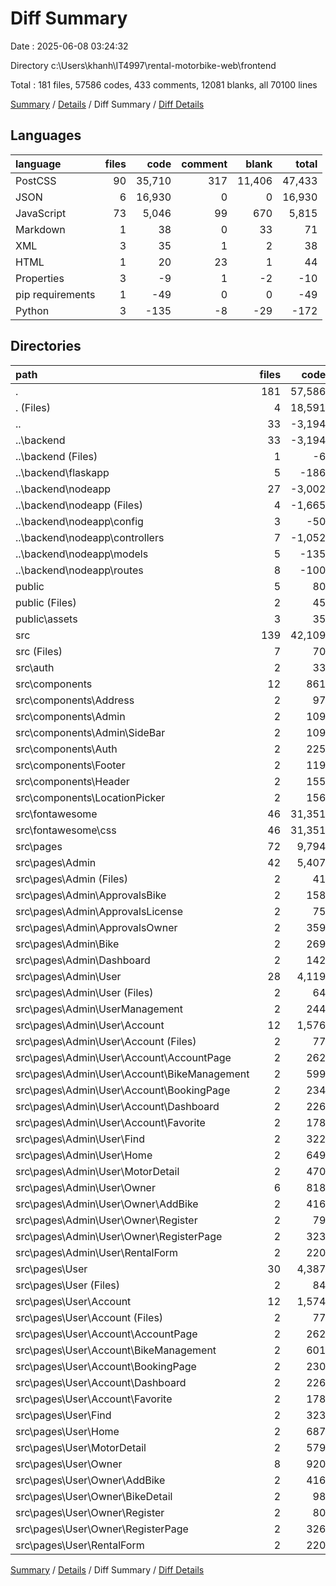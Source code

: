 # Diff Summary

Date : 2025-06-08 03:24:32

Directory c:\\Users\\khanh\\IT4997\\rental-motorbike-web\\frontend

Total : 181 files,  57586 codes, 433 comments, 12081 blanks, all 70100 lines

[Summary](results.md) / [Details](details.md) / Diff Summary / [Diff Details](diff-details.md)

## Languages
| language | files | code | comment | blank | total |
| :--- | ---: | ---: | ---: | ---: | ---: |
| PostCSS | 90 | 35,710 | 317 | 11,406 | 47,433 |
| JSON | 6 | 16,930 | 0 | 0 | 16,930 |
| JavaScript | 73 | 5,046 | 99 | 670 | 5,815 |
| Markdown | 1 | 38 | 0 | 33 | 71 |
| XML | 3 | 35 | 1 | 2 | 38 |
| HTML | 1 | 20 | 23 | 1 | 44 |
| Properties | 3 | -9 | 1 | -2 | -10 |
| pip requirements | 1 | -49 | 0 | 0 | -49 |
| Python | 3 | -135 | -8 | -29 | -172 |

## Directories
| path | files | code | comment | blank | total |
| :--- | ---: | ---: | ---: | ---: | ---: |
| . | 181 | 57,586 | 433 | 12,081 | 70,100 |
| . (Files) | 4 | 18,591 | 2 | 36 | 18,629 |
| .. | 33 | -3,194 | -95 | -364 | -3,653 |
| ..\\backend | 33 | -3,194 | -95 | -364 | -3,653 |
| ..\\backend (Files) | 1 | -6 | 0 | -1 | -7 |
| ..\\backend\\flaskapp | 5 | -186 | -8 | -30 | -224 |
| ..\\backend\\nodeapp | 27 | -3,002 | -87 | -333 | -3,422 |
| ..\\backend\\nodeapp (Files) | 4 | -1,665 | -4 | -10 | -1,679 |
| ..\\backend\\nodeapp\\config | 3 | -50 | -1 | -15 | -66 |
| ..\\backend\\nodeapp\\controllers | 7 | -1,052 | -80 | -263 | -1,395 |
| ..\\backend\\nodeapp\\models | 5 | -135 | -2 | -17 | -154 |
| ..\\backend\\nodeapp\\routes | 8 | -100 | 0 | -28 | -128 |
| public | 5 | 80 | 24 | 4 | 108 |
| public (Files) | 2 | 45 | 23 | 2 | 70 |
| public\\assets | 3 | 35 | 1 | 2 | 38 |
| src | 139 | 42,109 | 502 | 12,405 | 55,016 |
| src (Files) | 7 | 70 | 7 | 15 | 92 |
| src\\auth | 2 | 33 | 2 | 13 | 48 |
| src\\components | 12 | 861 | 88 | 144 | 1,093 |
| src\\components\\Address | 2 | 97 | 2 | 14 | 113 |
| src\\components\\Admin | 2 | 109 | 0 | 14 | 123 |
| src\\components\\Admin\\SideBar | 2 | 109 | 0 | 14 | 123 |
| src\\components\\Auth | 2 | 225 | 30 | 30 | 285 |
| src\\components\\Footer | 2 | 119 | 2 | 19 | 140 |
| src\\components\\Header | 2 | 155 | 0 | 30 | 185 |
| src\\components\\LocationPicker | 2 | 156 | 54 | 37 | 247 |
| src\\fontawesome | 46 | 31,351 | 234 | 10,637 | 42,222 |
| src\\fontawesome\\css | 46 | 31,351 | 234 | 10,637 | 42,222 |
| src\\pages | 72 | 9,794 | 171 | 1,596 | 11,561 |
| src\\pages\\Admin | 42 | 5,407 | 106 | 875 | 6,388 |
| src\\pages\\Admin (Files) | 2 | 41 | 0 | 8 | 49 |
| src\\pages\\Admin\\ApprovalsBike | 2 | 158 | 21 | 23 | 202 |
| src\\pages\\Admin\\ApprovalsLicense | 2 | 75 | 1 | 13 | 89 |
| src\\pages\\Admin\\ApprovalsOwner | 2 | 359 | 2 | 60 | 421 |
| src\\pages\\Admin\\Bike | 2 | 269 | 7 | 47 | 323 |
| src\\pages\\Admin\\Dashboard | 2 | 142 | 22 | 18 | 182 |
| src\\pages\\Admin\\User | 28 | 4,119 | 45 | 663 | 4,827 |
| src\\pages\\Admin\\User (Files) | 2 | 64 | 0 | 10 | 74 |
| src\\pages\\Admin\\UserManagement | 2 | 244 | 8 | 43 | 295 |
| src\\pages\\Admin\\User\\Account | 12 | 1,576 | 22 | 235 | 1,833 |
| src\\pages\\Admin\\User\\Account (Files) | 2 | 77 | 2 | 17 | 96 |
| src\\pages\\Admin\\User\\Account\\AccountPage | 2 | 262 | 7 | 48 | 317 |
| src\\pages\\Admin\\User\\Account\\BikeManagement | 2 | 599 | 3 | 73 | 675 |
| src\\pages\\Admin\\User\\Account\\BookingPage | 2 | 234 | 2 | 33 | 269 |
| src\\pages\\Admin\\User\\Account\\Dashboard | 2 | 226 | 7 | 42 | 275 |
| src\\pages\\Admin\\User\\Account\\Favorite | 2 | 178 | 1 | 22 | 201 |
| src\\pages\\Admin\\User\\Find | 2 | 322 | 1 | 42 | 365 |
| src\\pages\\Admin\\User\\Home | 2 | 649 | 1 | 109 | 759 |
| src\\pages\\Admin\\User\\MotorDetail | 2 | 470 | 0 | 76 | 546 |
| src\\pages\\Admin\\User\\Owner | 6 | 818 | 4 | 152 | 974 |
| src\\pages\\Admin\\User\\Owner\\AddBike | 2 | 416 | 2 | 72 | 490 |
| src\\pages\\Admin\\User\\Owner\\Register | 2 | 79 | 0 | 10 | 89 |
| src\\pages\\Admin\\User\\Owner\\RegisterPage | 2 | 323 | 2 | 70 | 395 |
| src\\pages\\Admin\\User\\RentalForm | 2 | 220 | 17 | 39 | 276 |
| src\\pages\\User | 30 | 4,387 | 65 | 721 | 5,173 |
| src\\pages\\User (Files) | 2 | 84 | 0 | 16 | 100 |
| src\\pages\\User\\Account | 12 | 1,574 | 22 | 235 | 1,831 |
| src\\pages\\User\\Account (Files) | 2 | 77 | 2 | 17 | 96 |
| src\\pages\\User\\Account\\AccountPage | 2 | 262 | 7 | 48 | 317 |
| src\\pages\\User\\Account\\BikeManagement | 2 | 601 | 3 | 73 | 677 |
| src\\pages\\User\\Account\\BookingPage | 2 | 230 | 2 | 33 | 265 |
| src\\pages\\User\\Account\\Dashboard | 2 | 226 | 7 | 42 | 275 |
| src\\pages\\User\\Account\\Favorite | 2 | 178 | 1 | 22 | 201 |
| src\\pages\\User\\Find | 2 | 323 | 1 | 42 | 366 |
| src\\pages\\User\\Home | 2 | 687 | 20 | 119 | 826 |
| src\\pages\\User\\MotorDetail | 2 | 579 | 1 | 98 | 678 |
| src\\pages\\User\\Owner | 8 | 920 | 4 | 172 | 1,096 |
| src\\pages\\User\\Owner\\AddBike | 2 | 416 | 2 | 72 | 490 |
| src\\pages\\User\\Owner\\BikeDetail | 2 | 98 | 0 | 22 | 120 |
| src\\pages\\User\\Owner\\Register | 2 | 80 | 0 | 10 | 90 |
| src\\pages\\User\\Owner\\RegisterPage | 2 | 326 | 2 | 68 | 396 |
| src\\pages\\User\\RentalForm | 2 | 220 | 17 | 39 | 276 |

[Summary](results.md) / [Details](details.md) / Diff Summary / [Diff Details](diff-details.md)